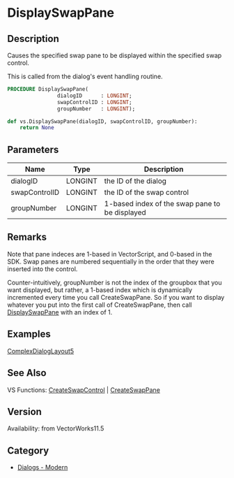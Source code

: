# DisplaySwapPane

## Description
Causes the specified swap pane to be displayed within the specified swap control. 

This is called from the dialog's event handling routine.

```pascal
PROCEDURE DisplaySwapPane(
				dialogID      : LONGINT;
				swapControlID : LONGINT;
				groupNumber   : LONGINT);
```

```python
def vs.DisplaySwapPane(dialogID, swapControlID, groupNumber):
    return None
```

## Parameters
|Name|Type|Description|
|---|---|---|
|dialogID|LONGINT|the ID of the dialog|
|swapControlID|LONGINT|the ID of the swap control|
|groupNumber|LONGINT|1-based index of the swap pane to be displayed|

## Remarks
Note that pane indeces are 1-based in VectorScript, and 0-based in the SDK.  Swap panes are numbered sequentially in the order that they were inserted into the control.

Counter-intuitively, groupNumber is not the index of the groupbox that you want displayed, but rather, a 1-based index which is dynamically incremented every time you call CreateSwapPane. So if you want to display whatever you put into the first call of CreateSwapPane, then call [DisplaySwapPane](DisplaySwapPane.md) with an index of 1.

## Examples
[ComplexDialogLayout5](examples/ComplexDialogLayout5.md)

## See Also
VS Functions:
[CreateSwapControl](CreateSwapControl.md) 
| [CreateSwapPane](CreateSwapPane.md)

## Version
Availability: from VectorWorks11.5

## Category
* [Dialogs - Modern](../Categories/Dialogs%20-%20Modern.md)

